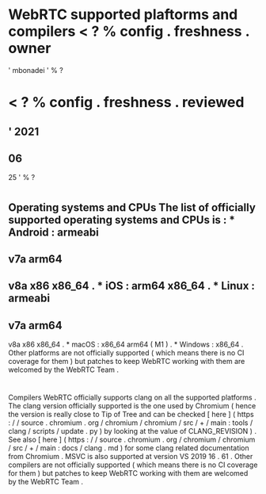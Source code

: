 #
WebRTC
supported
plaftorms
and
compilers
<
?
%
config
.
freshness
.
owner
=
'
mbonadei
'
%
?
>
<
?
%
config
.
freshness
.
reviewed
=
'
2021
-
06
-
25
'
%
?
>
#
#
Operating
systems
and
CPUs
The
list
of
officially
supported
operating
systems
and
CPUs
is
:
*
Android
:
armeabi
-
v7a
arm64
-
v8a
x86
x86_64
.
*
iOS
:
arm64
x86_64
.
*
Linux
:
armeabi
-
v7a
arm64
-
v8a
x86
x86_64
.
*
macOS
:
x86_64
arm64
(
M1
)
.
*
Windows
:
x86_64
.
Other
platforms
are
not
officially
supported
(
which
means
there
is
no
CI
coverage
for
them
)
but
patches
to
keep
WebRTC
working
with
them
are
welcomed
by
the
WebRTC
Team
.
#
#
Compilers
WebRTC
officially
supports
clang
on
all
the
supported
platforms
.
The
clang
version
officially
supported
is
the
one
used
by
Chromium
(
hence
the
version
is
really
close
to
Tip
of
Tree
and
can
be
checked
[
here
]
(
https
:
/
/
source
.
chromium
.
org
/
chromium
/
chromium
/
src
/
+
/
main
:
tools
/
clang
/
scripts
/
update
.
py
)
by
looking
at
the
value
of
CLANG_REVISION
)
.
See
also
[
here
]
(
https
:
/
/
source
.
chromium
.
org
/
chromium
/
chromium
/
src
/
+
/
main
:
docs
/
clang
.
md
)
for
some
clang
related
documentation
from
Chromium
.
MSVC
is
also
supported
at
version
VS
2019
16
.
61
.
Other
compilers
are
not
officially
supported
(
which
means
there
is
no
CI
coverage
for
them
)
but
patches
to
keep
WebRTC
working
with
them
are
welcomed
by
the
WebRTC
Team
.
